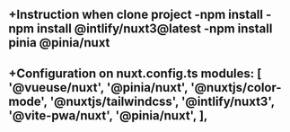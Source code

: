 +Instruction when clone project 
  -npm install
  -npm install @intlify/nuxt3@latest
  -npm install pinia @pinia/nuxt        
-------------------------------------
+Configuration on nuxt.config.ts
  modules: [
    '@vueuse/nuxt',
    '@pinia/nuxt',
    '@nuxtjs/color-mode',
    '@nuxtjs/tailwindcss',
    '@intlify/nuxt3',
    '@vite-pwa/nuxt',
    '@pinia/nuxt',
  ],
-------------------------------------
  
